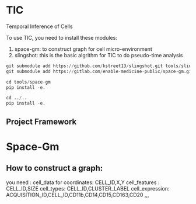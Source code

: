 # TIC
Temporal Inference of Cells 

To use TIC, you need to install these modules:
1. space-gm: to construct graph for cell micro-environment
2. slingshot: this is the basic algrithm for TIC to do pseudo-time analysis
```Python
git submodule add https://github.com/kstreet13/slingshot.git tools/slingshot
git submodule add https://gitlab.com/enable-medicine-public/space-gm.git tools/space-gm

cd tools/space-gm
pip install -e.

cd ../..
pip install -e.
```
## Project Framework
# Space-Gm
## How to construct a graph:
you need : 
    cell_data for coordinates: CELL_ID,X,Y 
    cell_features : CELL_ID,SIZE
    cell_types: CELL_ID,CLUSTER_LABEL
    cell_expression: ACQUISITION_ID,CELL_ID,CD11b,CD14,CD15,CD163,CD20 ,,,
